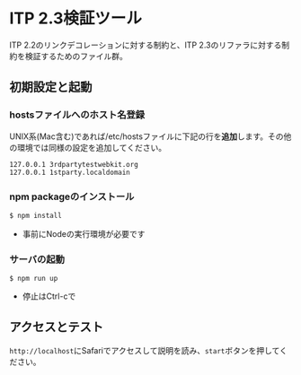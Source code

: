 ITP 2.3検証ツール
==================

ITP 2.2のリンクデコレーションに対する制約と、ITP 2.3のリファラに対する制約を検証するためのファイル群。


初期設定と起動
------------

### hostsファイルへのホスト名登録

UNIX系(Mac含む)であれば/etc/hostsファイルに下記の行を**追加**します。その他の環境では同様の設定を追加してください。

```/etc/hosts
127.0.0.1 3rdpartytestwebkit.org
127.0.0.1 1stparty.localdomain
```


### npm packageのインストール

```bash
$ npm install
```

* 事前にNodeの実行環境が必要です


### サーバの起動

```
$ npm run up
```

* 停止はCtrl-cで


アクセスとテスト
-------------------

`http://localhost`にSafariでアクセスして説明を読み、`start`ボタンを押してください。


